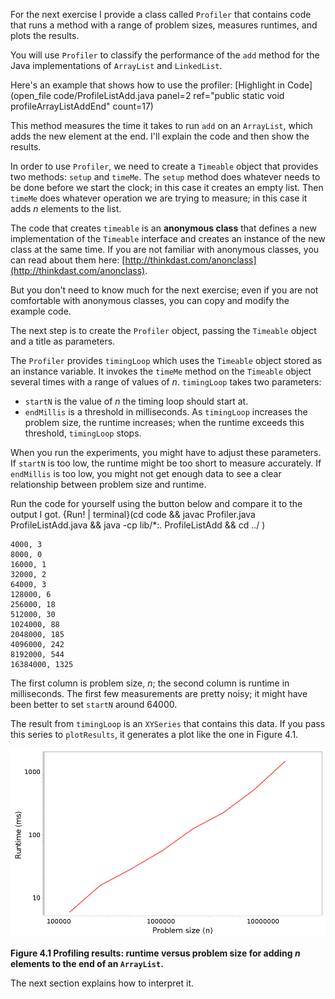 For the next exercise I provide a class called `Profiler` that contains code that runs a method with a range of problem sizes, measures runtimes, and plots the results.


You will use `Profiler` to classify the performance of the `add` method for the Java implementations of `ArrayList` and `LinkedList`.

Here's an example that shows how to use the profiler: [Highlight in Code](open_file code/ProfileListAdd.java panel=2 ref="public static void profileArrayListAddEnd" count=17)



This method measures the time it takes to run `add` on an `ArrayList`, which adds the new element at the end. I'll explain the code and then show the results.


In order to use `Profiler`, we need to create a `Timeable` object that provides two methods: `setup` and `timeMe`. The `setup` method does whatever needs to be done before we start the clock; in this case it creates an empty list. Then `timeMe` does whatever operation we are trying to measure; in this case it adds $n$ elements to the list.


The code that creates `timeable` is an **anonymous class** that defines a new implementation of the `Timeable` interface and creates an instance of the new class at the same time. If you are not familiar with anonymous classes, you can read about them here: [http://thinkdast.com/anonclass](http://thinkdast.com/anonclass).

But you don't need to know much for the next exercise; even if you are not comfortable with anonymous classes, you can copy and modify the example code.

The next step is to create the `Profiler` object, passing the `Timeable` object and a title as parameters.

The `Profiler` provides `timingLoop` which uses the `Timeable` object stored as an instance variable. It invokes the `timeMe` method on the `Timeable` object several times with a range of values of $n$. `timingLoop` takes two parameters:



*  `startN` is the value of $n$ the timing loop should start at.
*  `endMillis` is a threshold in milliseconds. As `timingLoop` increases the problem size, the runtime increases; when the runtime exceeds this threshold, `timingLoop` stops. 

When you run the experiments, you might have to adjust these parameters. If `startN` is too low, the runtime might be too short to measure accurately. If `endMillis` is too low, you might not get enough data to see a clear relationship between problem size and runtime.

Run the code for yourself using the button below and compare it to the output I got.
{Run! | terminal}(cd code && javac Profiler.java ProfileListAdd.java && java -cp lib/*:. ProfileListAdd && cd ../ )


```code
4000, 3
8000, 0
16000, 1
32000, 2
64000, 3
128000, 6
256000, 18
512000, 30
1024000, 88
2048000, 185
4096000, 242
8192000, 544
16384000, 1325
```

The first column is problem size, $n$; the second column is runtime in milliseconds. The first few measurements are pretty noisy; it might have been better to set `startN` around 64000.


The result from `timingLoop` is an `XYSeries` that contains this data. If you pass this series to `plotResults`, it generates a plot like the one in Figure 4.1.

![Figure 4.1 Profiling results: runtime versus problem size for adding $n$ elements to the end of an `ArrayList`.](figs/profile1.png)

**Figure 4.1 Profiling results: runtime versus problem size for adding $n$ elements to the end of an `ArrayList`.**

The next section explains how to interpret it.